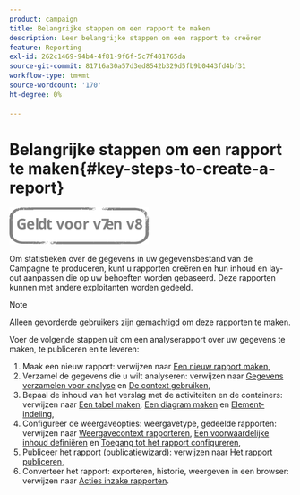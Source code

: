 ```yaml
---
product: campaign
title: Belangrijke stappen om een rapport te maken
description: Leer belangrijke stappen om een rapport te creëren
feature: Reporting
exl-id: 262c1469-94b4-4f81-9f6f-5c7f481765da
source-git-commit: 81716a30a57d3ed8542b329d5fb9b0443fd4bf31
workflow-type: tm+mt
source-wordcount: '170'
ht-degree: 0%

---
```


# Belangrijke stappen om een rapport te maken{#key-steps-to-create-a-report}

![](../../assets/common.svg)

Om statistieken over de gegevens in uw gegevensbestand van de Campagne te produceren, kunt u rapporten creëren en hun inhoud en lay-out aanpassen die op uw behoeften worden gebaseerd. Deze rapporten kunnen met andere exploitanten worden gedeeld.

>[!NOTE]
>
>Alleen gevorderde gebruikers zijn gemachtigd om deze rapporten te maken.

Voer de volgende stappen uit om een analyserapport over uw gegevens te maken, te publiceren en te leveren:

1. Maak een nieuw rapport: verwijzen naar [Een nieuw rapport maken](../../reporting/using/creating-a-new-report.md),
1. Verzamel de gegevens die u wilt analyseren: verwijzen naar [Gegevens verzamelen voor analyse](../../reporting/using/collecting-data-to-analyze.md) en [De context gebruiken](../../reporting/using/using-the-context.md),
1. Bepaal de inhoud van het verslag met de activiteiten en de containers: verwijzen naar [Een tabel maken](../../reporting/using/creating-a-table.md), [Een diagram maken](../../reporting/using/creating-a-chart.md) en [Element-indeling](../../reporting/using/element-layout.md),
1. Configureer de weergaveopties: weergavetype, gedeelde rapporten: verwijzen naar [Weergavecontext rapporteren](../../reporting/using/configuring-access-to-the-report.md#report-display-context), [Een voorwaardelijke inhoud definiëren](../../reporting/using/defining-a-conditional-content.md) en [Toegang tot het rapport configureren](../../reporting/using/configuring-access-to-the-report.md),
1. Publiceer het rapport (publicatiewizard): verwijzen naar [Het rapport publiceren](../../reporting/using/configuring-access-to-the-report.md#publishing-the-report),
1. Converteer het rapport: exporteren, historie, weergeven in een browser: verwijzen naar [Acties inzake rapporten](../../reporting/using/actions-on-reports.md).
